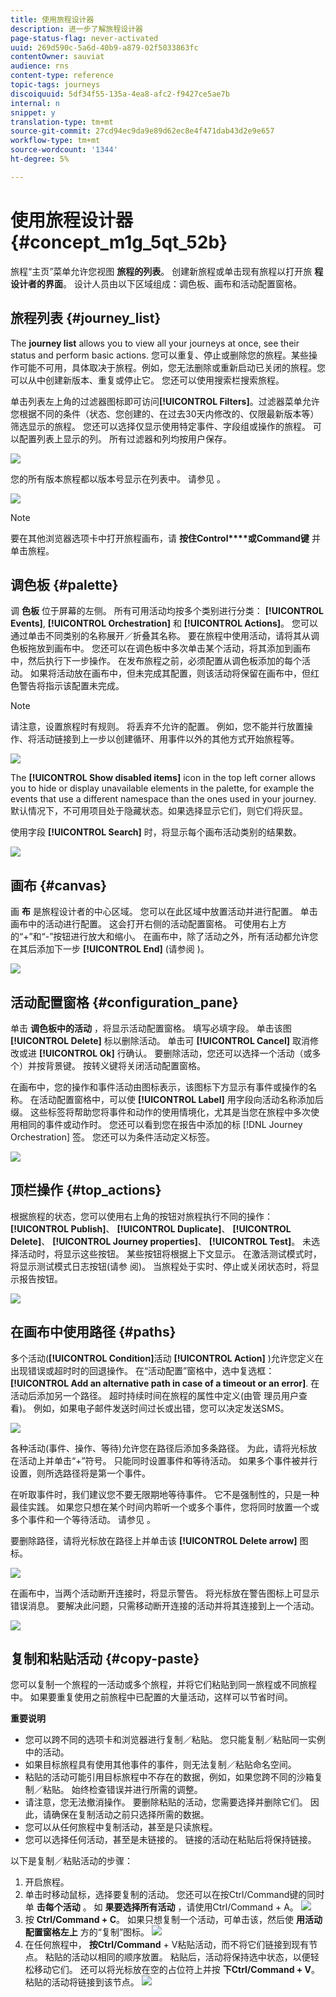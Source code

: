 ```yaml
---
title: 使用旅程设计器
description: 进一步了解旅程设计器
page-status-flag: never-activated
uuid: 269d590c-5a6d-40b9-a879-02f5033863fc
contentOwner: sauviat
audience: rns
content-type: reference
topic-tags: journeys
discoiquuid: 5df34f55-135a-4ea8-afc2-f9427ce5ae7b
internal: n
snippet: y
translation-type: tm+mt
source-git-commit: 27cd94ec9da9e89d62ec8e4f471dab43d2e9e657
workflow-type: tm+mt
source-wordcount: '1344'
ht-degree: 5%

---
```



# 使用旅程设计器 {#concept_m1g_5qt_52b}

旅程“主页”菜单允许您视图 **旅程的列表**。 创建新旅程或单击现有旅程以打开旅 **程设计者的界面**。 设计人员由以下区域组成：调色板、画布和活动配置窗格。

## 旅程列表 {#journey_list}

The **journey list** allows you to view all your journeys at once, see their status and perform basic actions. 您可以重复、停止或删除您的旅程。某些操作可能不可用，具体取决于旅程。例如，您无法删除或重新启动已关闭的旅程。您可以从中创建新版本、重复或停止它。 您还可以使用搜索栏搜索旅程。

单击列表左上角的过滤器图标即可访问&#x200B;**[!UICONTROL Filters]**。过滤器菜单允许您根据不同的条件（状态、您创建的、在过去30天内修改的、仅限最新版本等）筛选显示的旅程。 您还可以选择仅显示使用特定事件、字段组或操作的旅程。 可以配置列表上显示的列。 所有过滤器和列均按用户保存。

![](../assets/journey74.png)

您的所有版本旅程都以版本号显示在列表中。 请参见 [](../building-journeys/journey-versions.md)。

![](../assets/journey37.png)

>[!NOTE]
>
>要在其他浏览器选项卡中打开旅程画布，请 **按住Control****或Command键** 并单击旅程。

## 调色板 {#palette}

调 **色板** 位于屏幕的左侧。 所有可用活动均按多个类别进行分类： **[!UICONTROL Events]**, **[!UICONTROL Orchestration]** 和 **[!UICONTROL Actions]**。 您可以通过单击不同类别的名称展开／折叠其名称。 要在旅程中使用活动，请将其从调色板拖放到画布中。 您还可以在调色板中多次单击某个活动，将其添加到画布中，然后执行下一步操作。 在发布旅程之前，必须配置从调色板添加的每个活动。 如果将活动放在画布中，但未完成其配置，则该活动将保留在画布中，但红色警告将指示该配置未完成。

>[!NOTE]
>
>请注意，设置旅程时有规则。 将丢弃不允许的配置。 例如，您不能并行放置操作、将活动链接到上一步以创建循环、用事件以外的其他方式开始旅程等。

![](../assets/journey38.png)

The **[!UICONTROL Show disabled items]** icon in the top left corner allows you to hide or display unavailable elements in the palette, for example the events that use a different namespace than the ones used in your journey. 默认情况下，不可用项目处于隐藏状态。如果选择显示它们，则它们将灰显。

使用字段 **[!UICONTROL Search]** 时，将显示每个画布活动类别的结果数。

![](../assets/palette-filter.png)

## 画布 {#canvas}

画 **布** 是旅程设计者的中心区域。 您可以在此区域中放置活动并进行配置。 单击画布中的活动进行配置。 这会打开右侧的活动配置窗格。 可使用右上方的“+”和“-”按钮进行放大和缩小。 在画布中，除了活动之外，所有活动都允许您在其后添加下一步 **[!UICONTROL End]** (请参阅 [](../building-journeys/end-activity.md))。

![](../assets/journey39.png)

## 活动配置窗格 {#configuration_pane}

单击 **调色板中的活动** ，将显示活动配置窗格。 填写必填字段。 单击该图 **[!UICONTROL Delete]** 标以删除活动。 单击可 **[!UICONTROL Cancel]** 取消修改或进 **[!UICONTROL Ok]** 行确认。 要删除活动，您还可以选择一个活动（或多个）并按背景键。 按转义键将关闭活动配置窗格。

在画布中，您的操作和事件活动由图标表示，该图标下方显示有事件或操作的名称。 在活动配置窗格中，可以使 **[!UICONTROL Label]** 用字段向活动名称添加后缀。 这些标签将帮助您将事件和动作的使用情境化，尤其是当您在旅程中多次使用相同的事件或动作时。 您还可以看到您在报告中添加的标 [!DNL Journey Orchestration] 签。 您还可以为条件活动定义标签。

![](../assets/journey59bis.png)

## 顶栏操作 {#top_actions}

根据旅程的状态，您可以使用右上角的按钮对旅程执行不同的操作： **[!UICONTROL Publish]**、 **[!UICONTROL Duplicate]**、 **[!UICONTROL Delete]**、 **[!UICONTROL Journey properties]**、 **[!UICONTROL Test]**。 未选择活动时，将显示这些按钮。 某些按钮将根据上下文显示。 在激活测试模式时，将显示测试模式日志按钮(请参 [](../building-journeys/testing-the-journey.md)阅)。 当旅程处于实时、停止或关闭状态时，将显示报告按钮。

![](../assets/journey41.png)

## 在画布中使用路径 {#paths}

多个活动(**[!UICONTROL Condition]**&#x200B;活动 **[!UICONTROL Action]** )允许您定义在出现错误或超时时的回退操作。 在“活动配置”窗格中，选中复选框： **[!UICONTROL Add an alternative path in case of a timeout or an error]**. 在活动后添加另一个路径。 超时持续时间在旅程的属性中定义(由管 [](../building-journeys/changing-properties.md) 理员用户查看)。 例如，如果电子邮件发送时间过长或出错，您可以决定发送SMS。

![](../assets/journey42.png)

各种活动(事件、操作、等待)允许您在路径后添加多条路径。 为此，请将光标放在活动上并单击“+”符号。 只能同时设置事件和等待活动。 如果多个事件被并行设置，则所选路径将是第一个事件。

在听取事件时，我们建议您不要无限期地等待事件。 它不是强制性的，只是一种最佳实践。 如果您只想在某个时间内聆听一个或多个事件，您将同时放置一个或多个事件和一个等待活动。 请参见 [](../building-journeys/event-activities.md#section_vxv_h25_pgb)。

要删除路径，请将光标放在路径上并单击该 **[!UICONTROL Delete arrow]** 图标。

![](../assets/journey42ter.png)

在画布中，当两个活动断开连接时，将显示警告。 将光标放在警告图标上可显示错误消息。 要解决此问题，只需移动断开连接的活动并将其连接到上一个活动。

![](../assets/canvas-disconnected.png)

## 复制和粘贴活动 {#copy-paste}

您可以复制一个旅程的一活动或多个旅程，并将它们粘贴到同一旅程或不同旅程中。 如果要重复使用之前旅程中已配置的大量活动，这样可以节省时间。

**重要说明**

* 您可以跨不同的选项卡和浏览器进行复制／粘贴。 您只能复制／粘贴同一实例中的活动。
* 如果目标旅程具有使用其他事件的事件，则无法复制／粘贴命名空间。
* 粘贴的活动可能引用目标旅程中不存在的数据，例如，如果您跨不同的沙箱复制／粘贴。 始终检查错误并进行所需的调整。
* 请注意，您无法撤消操作。 要删除粘贴的活动，您需要选择并删除它们。 因此，请确保在复制活动之前只选择所需的数据。
* 您可以从任何旅程中复制活动，甚至是只读旅程。
* 您可以选择任何活动，甚至是未链接的。 链接的活动在粘贴后将保持链接。

以下是复制／粘贴活动的步骤：

1. 开启旅程。
1. 单击时移动鼠标，选择要复制的活动。 您还可以在按Ctrl/Command键的同时单 **击每个活动** 。 如 **果要选择所有活动** ，请使用Ctrl/Command + A。
   ![](../assets/copy-paste1.png)
1. 按 **Ctrl/Command + C**。
如果只想复制一个活动，可单击该，然后使 **用活动配置窗格左上** 方的“复制”图标。
   ![](../assets/copy-paste2.png)
1. 在任何旅程中， **按Ctrl/Command** + V粘贴活动，而不将它们链接到现有节点。 粘贴的活动以相同的顺序放置。 粘贴后，活动将保持选中状态，以便轻松移动它们。 还可以将光标放在空的占位符上并按 **下Ctrl/Command + V**。 粘贴的活动将链接到该节点。
   ![](../assets/copy-paste3.png)

